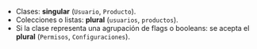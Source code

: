 
- Clases: **singular** (`Usuario`, `Producto`).
- Colecciones o listas: **plural** (`usuarios`, `productos`).
- Si la clase representa una agrupación de flags o booleans: se acepta el **plural** (`Permisos`, `Configuraciones`).
